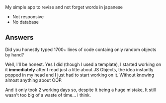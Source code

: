 My simple app to revise and not forget words in japanese

- Not responsive
- No database


<h2>Answers</h2>
<p>Did you honestly typed 1700+ lines of code containg only random objects by hand? </p>
<p>Well, I'll be honest. Yes I did (though I used a template), I started working on it <strong>immediately</strong> after I read just a litte about JS Objects, the idea instantly popped in my head and I just had to start working on it. Without knowing almost anything about OOP.</p>
<p>And it only took 2 working days so, despite It being a huge mistake, It still wasn't too big of a waste of time... i think.</p>
